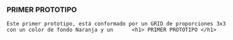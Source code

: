 ### PRIMER PROTOTIPO 
	Este primer prototipo, está conformado por un GRID de proporciones 3x3 
	con un color de fondo Naranja y un      <h1> PRIMER PROTOTIPO </h1>